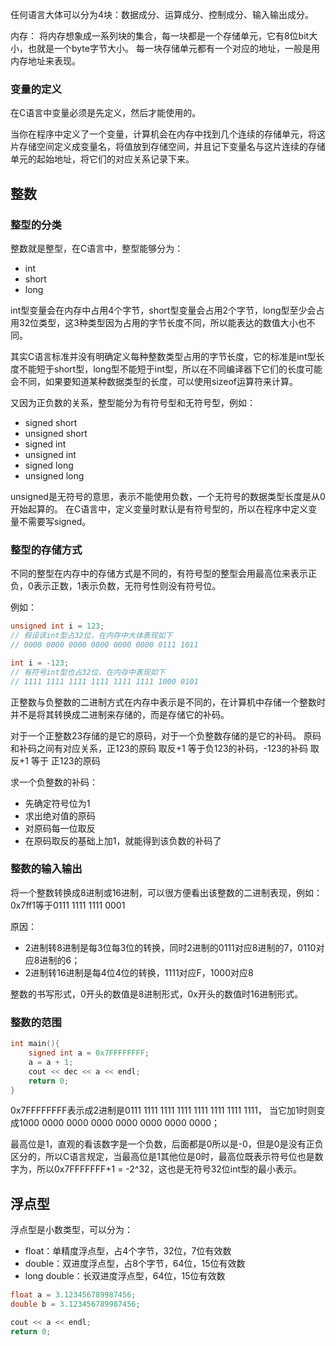 任何语言大体可以分为4块：数据成分、运算成分、控制成分、输入输出成分。
 

内存：
将内存想象成一系列块的集合，每一块都是一个存储单元，它有8位bit大小，也就是一个byte字节大小。
每一块存储单元都有一个对应的地址，一般是用内存地址来表现。


### 变量的定义
在C语言中变量必须是先定义，然后才能使用的。

当你在程序中定义了一个变量，计算机会在内存中找到几个连续的存储单元，将这片存储空间定义成变量名，将值放到存储空间，并且记下变量名与这片连续的存储单元的起始地址，将它们的对应关系记录下来。

## 整数
### 整型的分类
整数就是整型，在C语言中，整型能够分为：
- int
- short
- long

int型变量会在内存中占用4个字节，short型变量会占用2个字节，long型至少会占用32位类型，这3种类型因为占用的字节长度不同，所以能表达的数值大小也不同。

其实C语言标准并没有明确定义每种整数类型占用的字节长度，它的标准是int型长度不能短于short型，long型不能短于int型，所以在不同编译器下它们的长度可能会不同，如果要知道某种数据类型的长度，可以使用sizeof运算符来计算。

又因为正负数的关系，整型能分为有符号型和无符号型，例如：
- signed short
- unsigned short
- signed int
- unsigned int
- signed long
- unsigned long

unsigned是无符号的意思，表示不能使用负数，一个无符号的数据类型长度是从0开始起算的。
在C语言中，定义变量时默认是有符号型的，所以在程序中定义变量不需要写signed。

### 整型的存储方式
不同的整型在内存中的存储方式是不同的，有符号型的整型会用最高位来表示正负，0表示正数，1表示负数，无符号性则没有符号位。

例如：
```c
unsigned int i = 123;
// 假设该int型占32位，在内存中大体表现如下
// 0000 0000 0000 0000 0000 0000 0111 1011

int i = -123;
// 有符号int型也占32位，在内存中表现如下
// 1111 1111 1111 1111 1111 1111 1000 0101   
```
正整数与负整数的二进制方式在内存中表示是不同的，在计算机中存储一个整数时并不是将其转换成二进制来存储的，而是存储它的补码。

对于一个正整数23存储的是它的原码，对于一个负整数存储的是它的补码。
原码和补码之间有对应关系，正123的原码 取反+1 等于负123的补码，-123的补码 取反+1 等于 正123的原码

求一个负整数的补码：
- 先确定符号位为1
- 求出绝对值的原码
- 对原码每一位取反
- 在原码取反的基础上加1，就能得到该负数的补码了

### 整数的输入输出
将一个整数转换成8进制或16进制，可以很方便看出该整数的二进制表现，例如：0x7ff1等于0111 1111 1111 0001

原因：
- 2进制转8进制是每3位每3位的转换，同时2进制的0111对应8进制的7，0110对应8进制的6；
- 2进制转16进制是每4位4位的转换，1111对应F，1000对应8

整数的书写形式，0开头的数值是8进制形式，0x开头的数值时16进制形式。

### 整数的范围
```c
int main(){
	signed int a = 0x7FFFFFFFF;
	a = a + 1;
	cout << dec << a << endl;
	return 0;
}
```
0x7FFFFFFFF表示成2进制是0111 1111 1111 1111 1111 1111 1111 1111，
当它加1时则变成1000 0000 0000 0000 0000 0000 0000 0000；

最高位是1，直观的看该数字是一个负数，后面都是0所以是-0，但是0是没有正负区分的，所以C语言规定，当最高位是1其他位是0时，最高位既表示符号位也是数字为，所以0x7FFFFFFF+1 = -2^32，这也是无符号32位int型的最小表示。


## 浮点型
浮点型是小数类型，可以分为：
- float：单精度浮点型，占4个字节，32位，7位有效数
- double：双进度浮点型，占8个字节，64位，15位有效数
- long double：长双进度浮点型，64位，15位有效数

```c
float a = 3.123456789987456;
double b = 3.123456789987456;

cout << a << endl;
return 0;
```
